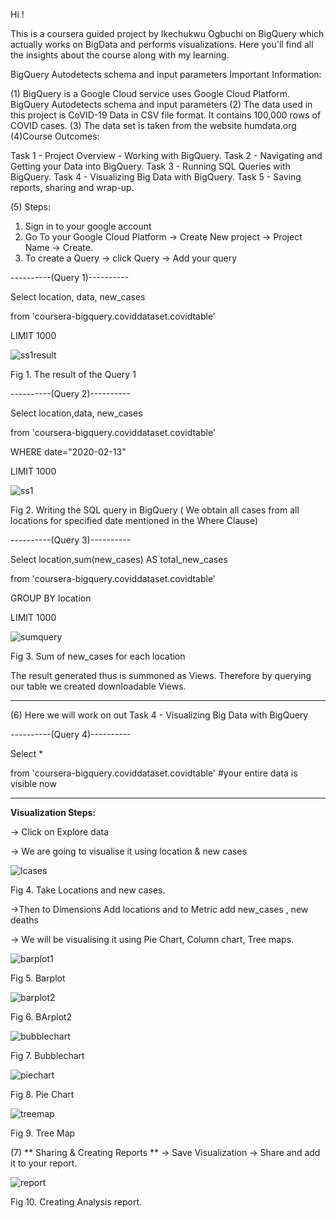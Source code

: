 Hi !

This is a coursera guided  project by Ikechukwu Ogbuchi on BigQuery which actually works on BigData and performs visualizations.
Here you'll find all the insights about the course along with my learning. 

BigQuery Autodetects schema and input parameters
Important Information:

(1)  BigQuery is a Google Cloud service uses Google Cloud Platform. BigQuery Autodetects schema and input parameters
(2) The data used in this project is CoVID-19 Data in CSV file format. It contains 100,000 rows of COVID cases.
(3) The data set is taken from the website humdata.org
(4)Course Outcomes:

Task 1 - Project Overview - Working with BigQuery.
Task 2 - Navigating and Getting your Data into BigQuery.
Task 3 - Running SQL Queries with BigQuery.
Task 4 - Visualizing Big Data with BigQuery.
Task 5 - Saving reports, sharing and wrap-up.

(5) Steps:

1. Sign in to your google account
2. Go To your Google Cloud Platform -> Create New project -> Project Name -> Create.
3. To create a Query -> click Query -> Add your query 
           
----------(Query 1)----------
           
Select location, data, new_cases

from 'coursera-bigquery.coviddataset.covidtable'

LIMIT 1000

 
![ss1result](https://user-images.githubusercontent.com/53258421/162979192-b70453cf-b695-4f05-926c-d1d012fc36b8.png)

Fig 1. The result of the Query 1

----------(Query 2)----------
           
Select location,data, new_cases

from 'coursera-bigquery.coviddataset.covidtable'

WHERE date="2020-02-13"

LIMIT 1000

![ss1](https://user-images.githubusercontent.com/53258421/162978189-8814fef1-6be5-4bf4-abed-d8d7eaf805c1.png)


Fig 2. Writing the SQL query in BigQuery ( We obtain all cases from all locations for specified date mentioned in the Where Clause)

----------(Query 3)----------
          
           
Select location,sum(new_cases) AS total_new_cases

from 'coursera-bigquery.coviddataset.covidtable'

GROUP BY location

LIMIT 1000


![sumquery](https://user-images.githubusercontent.com/53258421/162979643-104157d4-fee5-4973-b366-856ca2cf403f.jpg)

Fig 3. Sum of new_cases for each location



The result generated thus is summoned as Views.
Therefore by querying our table we created downloadable Views.

----------------------------------------------------


(6) Here we will work on out Task 4 - Visualizing Big Data with BigQuery

----------(Query 4)----------

Select *

from 'coursera-bigquery.coviddataset.covidtable'  #your entire data is visible now

-----------------------------------------------------

**Visualization Steps:**


-> Click on Explore data 

-> We are going to visualise it using location & new cases 

![lcases](https://user-images.githubusercontent.com/53258421/162981449-ae869b99-88c0-41da-bdef-4bf5c84fdfde.png)

Fig 4. Take Locations and new cases.






->Then to Dimensions Add locations and to Metric add new_cases , new deaths

-> We will be visualising it using Pie Chart, Column chart, Tree maps.

![barplot1](https://user-images.githubusercontent.com/53258421/162983400-3c2e01d2-50b5-4400-b045-345a877b865a.png)

Fig 5. Barplot

![barplot2](https://user-images.githubusercontent.com/53258421/162983513-cbc45757-0f96-46f4-b489-40cb3b03f446.png)

Fig 6. BArplot2

![bubblechart](https://user-images.githubusercontent.com/53258421/162983622-99869fbc-625b-4fda-af03-1c4e7cfee090.png)

Fig 7. Bubblechart


![piechart](https://user-images.githubusercontent.com/53258421/162983696-cc123b72-7203-4127-9067-d44a7e8dbaf8.png)

Fig 8. Pie Chart

![treemap](https://user-images.githubusercontent.com/53258421/162983758-723bb2d1-cfd4-4002-8e2c-6168af18c10a.png)

Fig 9. Tree Map


(7) ** Sharing & Creating Reports **
-> Save Visualization
-> Share and add it to your report.





![report](https://user-images.githubusercontent.com/53258421/162987697-3e3bc06b-db7b-477b-a5eb-b1b2b9b35d98.png)

Fig 10. Creating Analysis report. 














           
      
















